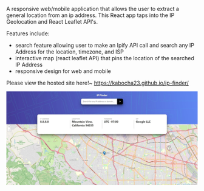 A responsive web/mobile application that allows the user to extract a general location from an ip address. This React app taps into the IP Geolocation and React Leaflet API's.

Features include:

- search feature allowing user to make an Ipify API call and search any IP Address for the location, timezone, and ISP
- interactive map (react leaflet API) that pins the location of the searched IP Address
- responsive design for web and mobile

Please view the hosted site here!~ https://kabocha23.github.io/ip-finder/

![Desktop preview](https://github.com/kabocha23/ip-address-tracker/blob/main/src/images/ip_finder_preview.jfif)
